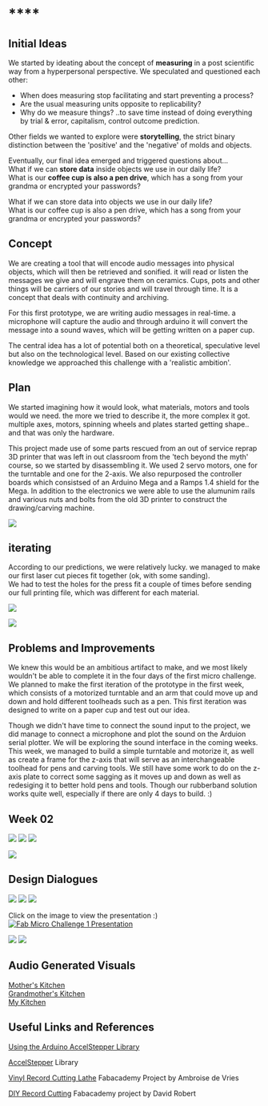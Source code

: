 # ****

## **Initial Ideas**  
We started by ideating about the concept of **measuring** in a post scientific way from a hyperpersonal perspective. We speculated and questioned each other:  
- When does measuring stop facilitating and start preventing a process?  
- Are the usual measuring units opposite to replicability?  
- Why do we measure things?  ..to save time instead of doing everything by trial & error, capitalism, control outcome prediction.  

Other fields we wanted to explore were **storytelling**, the strict binary distinction between the 'positive' and the 'negative' of molds and objects.   

Eventually, our final idea emerged and triggered questions about...   
What if we can **store data** inside objects we use in our daily life?  
What is our **coffee cup is also a pen drive**, which has a song from your grandma or encrypted your passwords?  

What if we can store data into objects we use in our daily life?  
What is our coffee cup is also a pen drive, which has a song from your grandma or encrypted your passwords?  


## **Concept**  
We are creating a tool that will encode audio messages into physical objects, which will then be retrieved and sonified. it will read or listen the messages we give and will engrave them on ceramics. 
Cups, pots and other things will be carriers of our stories and will travel through time. 
It is a concept that deals with continuity and archiving.  

For this first prototype, we are writing audio messages in real-time. a microphone will capture the audio and through arduino it will convert the message into a sound waves, which will be getting written on a paper cup.  

The central idea has a lot of potential both on a theoretical, speculative level but also on the technological level. Based on our existing collective knowledge we approached this challenge with a 'realistic ambition'.    

## **Plan**   
We started imagining how it would look, what materials, motors and tools would we need. the more we tried to describe it, the more complex it got. multiple axes, motors, spinning wheels and plates started getting shape.. and that was only the hardware.  

This project made use of some parts rescued from an out of service reprap 3D printer that was left in out classroom from the 'tech beyond the myth' course, so we started by disassembling it. We used 2 servo motors, one for the turntable and one for the 2-axis. We also repurposed the controller boards which consistsed of an Arduino Mega and a Ramps 1.4 shield for the Mega. In addition to the electronics we were able to use the alumunim rails and various nuts and bolts from the old 3D printer to construct the drawing/carving machine. 


![](andaaza.jpg)  

## **iterating**  
According to our predictions, we were relatively lucky. we managed to make our first laser cut pieces fit together (ok, with some sanding).  
We had to test the holes for the press fit a couple of times before sending our full printing file, which was different for each material. 

![](process2.jpg)  


![](andaaza2.jpg)  

## **Problems and Improvements**  

We knew this would be an ambitious artifact to make, and we most likely wouldn't be able to complete it in the four days of the first micro challenge. We planned to make the first iteration of the prototype in the first week, which consists of a motorized turntable and an arm that could move up and down and hold different toolheads such as a pen. This first iteration was designed to write on a paper cup and test out our idea. 

Though we didn't have time to connect the sound input to the project, we did manage to connect a microphone and plot the sound on the Arduion serial plotter. We will be exploring the sound interface in the coming weeks. This week, we managed to build a simple turntable and motorize it, as well as create a frame for the z-axis that will serve as an interchangeable toolhead for pens and carving tools. We still have some work to do on the z-axis plate to correct some sagging as it moves up and down as well as redesiging it to better hold pens and tools. Though our rubberband solution works quite well, especially if there are only 4 days to build. :) 

## **Week 02**  

![](docs/images/cup_holder.jpeg)
![](docs/images/tool_holder.jpeg)
![](docs/images/cup_box.jpeg)

![](docs/images/andaaza-11.jpg)



## **Design Dialogues**
![](docs/images/DD2_Posters-01.png)
![](docs/images/DD2_Posters-02.png)
![](docs/images/DD2_Posters-04.png)


Click on the image to view the presentation :)  
[![Fab Micro Challenge 1 Presentation](Andaaza.png)](https://www.canva.com/design/DAFaumtP7p8/6alduDLkCOwk2gHwn5hSnA/view?utm_content=DAFaumtP7p8&utm_campaign=designshare&utm_medium=link&utm_source=publishsharelink)

![](docs/images/DD2_table1.jpeg)
![](docs/images/DD2_table2.jpeg)

## Audio Generated Visuals  

[Mother's Kitchen](https://editor.p5js.org/agjarv/full/4PX7xMz5z)  
[Grandmother's Kitchen](https://editor.p5js.org/agjarv/full/qOPdnXOsH)  
[My Kitchen](https://editor.p5js.org/agjarv/full/o7EYgK_W5R)  

## Useful Links and References  

[Using the Arduino AccelStepper Library](https://hackaday.io/project/183713-using-the-arduino-accelstepper-library)

[AccelStepper](https://github.com/waspinator/AccelStepper) Library

[Vinyl Record Cutting Lathe](https://fabacademy.org/2020/labs/digiscope/students/ambroise-devries/docs/p02.html) Fabacademy Project by Ambroise de Vries

[DIY Record Cutting](http://fab.cba.mit.edu/classes/863.09/people/lifeform/13/index.html) Fabacademy project by David Robert


